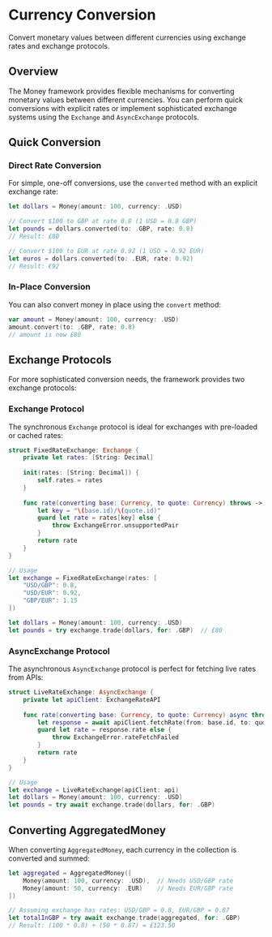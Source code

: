 # Currency Conversion

Convert monetary values between different currencies using exchange rates and exchange protocols.

## Overview

The Money framework provides flexible mechanisms for converting monetary values between different currencies. You can perform quick conversions with explicit rates or implement sophisticated exchange systems using the `Exchange` and `AsyncExchange` protocols.

## Quick Conversion

### Direct Rate Conversion

For simple, one-off conversions, use the `converted` method with an explicit exchange rate:

```swift
let dollars = Money(amount: 100, currency: .USD)

// Convert $100 to GBP at rate 0.8 (1 USD = 0.8 GBP)
let pounds = dollars.converted(to: .GBP, rate: 0.8)
// Result: £80

// Convert $100 to EUR at rate 0.92 (1 USD = 0.92 EUR)  
let euros = dollars.converted(to: .EUR, rate: 0.92)
// Result: €92
```

### In-Place Conversion

You can also convert money in place using the `convert` method:

```swift
var amount = Money(amount: 100, currency: .USD)
amount.convert(to: .GBP, rate: 0.8)
// amount is now £80
```

## Exchange Protocols

For more sophisticated conversion needs, the framework provides two exchange protocols:

### Exchange Protocol

The synchronous `Exchange` protocol is ideal for exchanges with pre-loaded or cached rates:

```swift
struct FixedRateExchange: Exchange {
    private let rates: [String: Decimal]
    
    init(rates: [String: Decimal]) {
        self.rates = rates
    }
    
    func rate(converting base: Currency, to quote: Currency) throws -> Decimal {
        let key = "\(base.id)/\(quote.id)"
        guard let rate = rates[key] else {
            throw ExchangeError.unsupportedPair
        }
        return rate
    }
}

// Usage
let exchange = FixedRateExchange(rates: [
    "USD/GBP": 0.8,
    "USD/EUR": 0.92,
    "GBP/EUR": 1.15
])

let dollars = Money(amount: 100, currency: .USD)
let pounds = try exchange.trade(dollars, for: .GBP)  // £80
```

### AsyncExchange Protocol

The asynchronous `AsyncExchange` protocol is perfect for fetching live rates from APIs:

```swift
struct LiveRateExchange: AsyncExchange {
    private let apiClient: ExchangeRateAPI
    
    func rate(converting base: Currency, to quote: Currency) async throws -> Decimal {
        let response = await apiClient.fetchRate(from: base.id, to: quote.id)
        guard let rate = response.rate else {
            throw ExchangeError.rateFetchFailed
        }
        return rate
    }
}

// Usage
let exchange = LiveRateExchange(apiClient: api)
let dollars = Money(amount: 100, currency: .USD)
let pounds = try await exchange.trade(dollars, for: .GBP)
```

## Converting AggregatedMoney

When converting `AggregatedMoney`, each currency in the collection is converted and summed:

```swift
let aggregated = AggregatedMoney([
    Money(amount: 100, currency: .USD),  // Needs USD/GBP rate
    Money(amount: 50, currency: .EUR)    // Needs EUR/GBP rate
])

// Assuming exchange has rates: USD/GBP = 0.8, EUR/GBP = 0.87
let totalInGBP = try await exchange.trade(aggregated, for: .GBP)
// Result: (100 * 0.8) + (50 * 0.87) = £123.50
```
